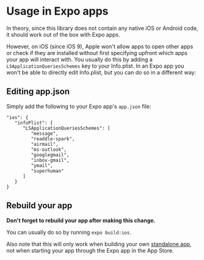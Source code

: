 # Usage in Expo apps

In theory, since this library does not contain any native iOS or Android code, it should work out of the box with Expo apps.

However, on iOS (since iOS 9), Apple won't allow apps to open other apps or check if they are installed without first specifying upfront which apps your app will interact with. You usually do this by adding a `LSApplicationQueriesSchemes` key to your Info.plist. In an Expo app you won't be able to directly edit Info.plist, but you can do so in a different way:

## Editing app.json

Simply add the following to your Expo app's `app.json` file:

```
"ios": {
   "infoPlist": {
      "LSApplicationQueriesSchemes": [
         "message",
         "readdle-spark",
         "airmail",
         "ms-outlook",
         "googlegmail",
         "inbox-gmail",
         "ymail",
         "superhuman"
      ]
   }
}
```

## Rebuild your app

**Don't forget to rebuild your app after making this change.**

You can usually do so by running `expo build:ios`.

Also note that this will only work when building your own [standalone app](https://docs.expo.io/versions/latest/distribution/building-standalone-apps), not when starting your app through the Expo app in the App Store.
